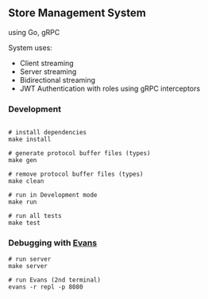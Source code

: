 ## Store Management System

using Go, gRPC

System uses:

- Client streaming
- Server streaming
- Bidirectional streaming
- JWT Authentication with roles using gRPC interceptors

### Development

```shell

# install dependencies
make install

# generate protocol buffer files (types)
make gen

# remove protocol buffer files (types)
make clean

# run in Development mode
make run

# run all tests
make test
```

### Debugging with [Evans](https://github.com/ktr0731/evans)

```shell
# run server
make server

# run Evans (2nd terminal)
evans -r repl -p 8080
```
